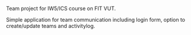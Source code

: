 Team project for IW5/ICS course on FIT VUT.

Simple application for team communication including login form, option to create/update teams and activitylog.
